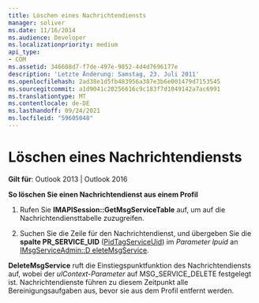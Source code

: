 ```yaml
---
title: Löschen eines Nachrichtendiensts
manager: soliver
ms.date: 11/16/2014
ms.audience: Developer
ms.localizationpriority: medium
api_type:
- COM
ms.assetid: 346608d7-f7de-497e-9852-4d4d7696177e
description: 'Letzte Änderung: Samstag, 23. Juli 2011'
ms.openlocfilehash: 2ad38e1d5fb483956a387e3b6e001479d7153545
ms.sourcegitcommit: a1d9041c20256616c9c183f7d1049142a7ac6991
ms.translationtype: MT
ms.contentlocale: de-DE
ms.lasthandoff: 09/24/2021
ms.locfileid: "59605048"
---
```

# <a name="deleting-a-message-service"></a>Löschen eines Nachrichtendiensts

  
  
**Gilt für**: Outlook 2013 | Outlook 2016 
  
 **So löschen Sie einen Nachrichtendienst aus einem Profil**
  
1. Rufen Sie **IMAPISession::GetMsgServiceTable** auf, um auf die Nachrichtendiensttabelle zuzugreifen. 
    
2. Suchen Sie die Zeile für den Nachrichtendienst, und übergeben Sie die **spalte PR_SERVICE_UID** ([PidTagServiceUid](pidtagserviceuid-canonical-property.md)) im  _Parameter lpuid_ an [IMsgServiceAdmin::D eleteMsgService](imsgserviceadmin-deletemsgservice.md). 
    
 **DeleteMsgService** ruft die Einstiegspunktfunktion des Nachrichtendiensts auf, wobei der  _ulContext-Parameter_ auf MSG_SERVICE_DELETE festgelegt ist. Nachrichtendienste führen zu diesem Zeitpunkt alle Bereinigungsaufgaben aus, bevor sie aus dem Profil entfernt werden. 
  

